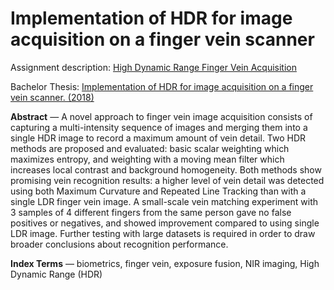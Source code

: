 # Implementation of HDR for image acquisition on a finger vein scanner

Assignment description: [High Dynamic Range Finger Vein Acquisition](https://www.utwente.nl/en/eemcs/ds/assignments/running/bachelor/high-dynamic-range-finger-vein-acquisition/)

Bachelor Thesis: [Implementation of HDR for image acquisition on a finger vein scanner. (2018)](https://essay.utwente.nl/75640/)

**Abstract** — A novel approach to finger vein image acquisition
consists of capturing a multi-intensity sequence of images and
merging them into a single HDR image to record a maximum
amount of vein detail.
Two HDR methods are proposed and evaluated: basic scalar
weighting which maximizes entropy, and weighting with a moving
mean filter which increases local contrast and background homogeneity.
Both methods show promising vein recognition results:
a higher level of vein detail was detected using both Maximum
Curvature and Repeated Line Tracking than with a single LDR
finger vein image. A small-scale vein matching experiment with
3 samples of 4 different fingers from the same person gave no
false positives or negatives, and showed improvement compared
to using single LDR image. Further testing with large datasets is
required in order to draw broader conclusions about recognition
performance.

**Index Terms** — biometrics, finger vein, exposure fusion, NIR
imaging, High Dynamic Range (HDR)
